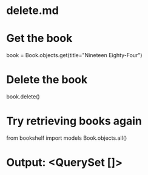 # delete.md

# Get the book
book = Book.objects.get(title="Nineteen Eighty-Four")

# Delete the book
book.delete()

# Try retrieving books again
from bookshelf import models
Book.objects.all()
# Output: <QuerySet []>